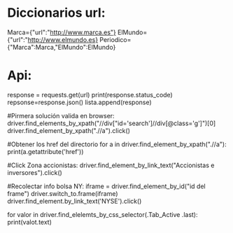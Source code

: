 # Diccionarios url:
  Marca={"url":"http://www.marca.es"}
  ElMundo={"url":"http://www.elmundo.es}
  Periodico={"Marca":Marca,"ElMundo":ElMundo}
  
# Api:
  response = requests.get(url)
  print(response.status_code)
  repsonse=response.json()
  lista.append(response)

#Pirmera solución valida en browser:
  driver.find_elements_by_xpath("//div["id='search']//div[@class='g']")[0]
  driver.find_element_by_xpath(".//a").click()

#Obtener los href del directorio
  for a in driver.find_element_by_xpath(".//a"):
    print(a.getattribute('href'))

#Click Zona accionistas:
  driver.find_element_by_link_text("Accionistas e inversores").click()

#Recolectar info bolsa NY:
  iframe = driver.find_element_by_id("id del frame")
  driver.switch_to.frame(iframe)
  driver.find_element.by_link_text('NYSE').click()

  for valor in driver.find_elelemts_by_css_selector(.Tab_Active .last):
    print(valot.text)

